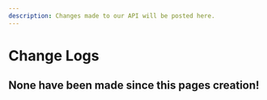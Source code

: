 ```yaml
---
description: Changes made to our API will be posted here.
---
```


# Change Logs

## None have been made since this pages creation!

